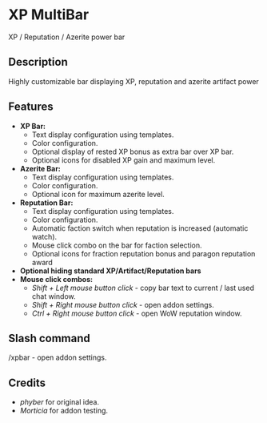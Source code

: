 # XP MultiBar
XP / Reputation / Azerite power bar

## Description
Highly customizable bar displaying XP, reputation and azerite artifact power

## Features
- **XP Bar:**
  * Text display configuration using templates.
  * Color configuration.
  * Optional display of rested XP bonus as extra bar over XP bar.
  * Optional icons for disabled XP gain and maximum level.
- **Azerite Bar:**
  * Text display configuration using templates.
  * Color configuration.
  * Optional icon for maximum azerite level.
- **Reputation Bar:**
  * Text display configuration using templates.
  * Color configuration.
  * Automatic faction switch when reputation is increased (automatic watch).
  * Mouse click combo on the bar for faction selection.
  * Optional icons for fraction reputation bonus and paragon reputation award
- **Optional hiding standard XP/Artifact/Reputation bars**
- **Mouse click combos:**
  * _Shift + Left mouse button click_ - copy bar text to current / last used chat window.
  * _Shift + Right mouse button click_ - open addon settings.
  * _Ctrl + Right mouse button click_ - open WoW reputation window.

## Slash command
/xpbar - open addon settings.

## Credits
- *phyber* for original idea.
- *Morticia* for addon testing.
